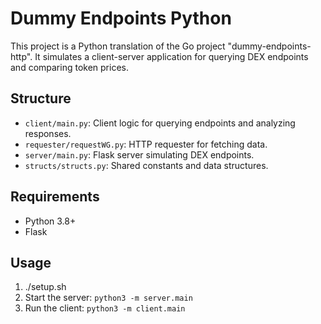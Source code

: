 # Dummy Endpoints Python

This project is a Python translation of the Go project "dummy-endpoints-http". It simulates a client-server application for querying DEX endpoints and comparing token prices.

## Structure
- `client/main.py`: Client logic for querying endpoints and analyzing responses.
- `requester/requestWG.py`: HTTP requester for fetching data.
- `server/main.py`: Flask server simulating DEX endpoints.
- `structs/structs.py`: Shared constants and data structures.

## Requirements
- Python 3.8+
- Flask

## Usage
1. ./setup.sh
2. Start the server: `python3 -m server.main`
3. Run the client: `python3 -m client.main`

